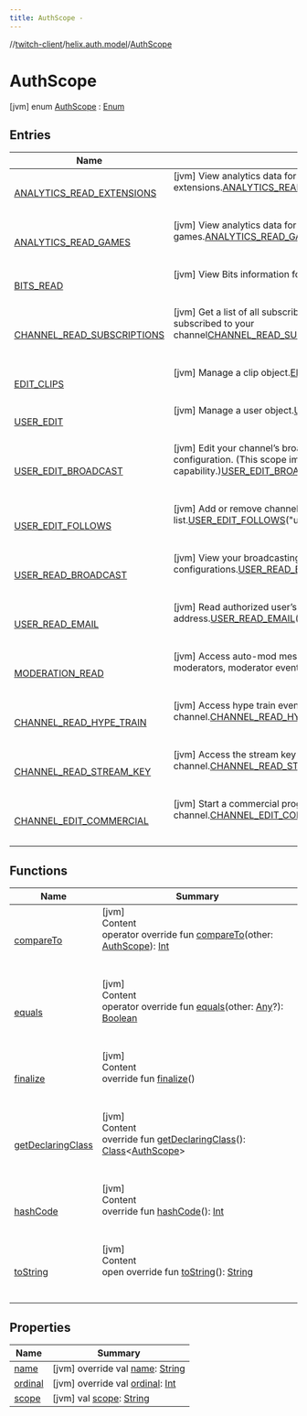 ```yaml
---
title: AuthScope -
---
```

//[twitch-client](../../index.md)/[helix.auth.model](../index.md)/[AuthScope](index.md)



# AuthScope  
 [jvm] enum [AuthScope](index.md) : [Enum](https://kotlinlang.org/api/latest/jvm/stdlib/kotlin/-enum/index.html)   


## Entries  
  
|  Name|  Summary| 
|---|---|
| [ANALYTICS_READ_EXTENSIONS](-a-n-a-l-y-t-i-c-s_-r-e-a-d_-e-x-t-e-n-s-i-o-n-s/index.md)|  [jvm] View analytics data for your extensions.[ANALYTICS_READ_EXTENSIONS](-a-n-a-l-y-t-i-c-s_-r-e-a-d_-e-x-t-e-n-s-i-o-n-s/index.md)("analytics:read:extensions")  <br>  <br>   <br>
| [ANALYTICS_READ_GAMES](-a-n-a-l-y-t-i-c-s_-r-e-a-d_-g-a-m-e-s/index.md)|  [jvm] View analytics data for your games.[ANALYTICS_READ_GAMES](-a-n-a-l-y-t-i-c-s_-r-e-a-d_-g-a-m-e-s/index.md)("analytics:read:games")  <br>  <br>   <br>
| [BITS_READ](-b-i-t-s_-r-e-a-d/index.md)|  [jvm] View Bits information for your channel.[BITS_READ](-b-i-t-s_-r-e-a-d/index.md)("bits:read")  <br>  <br>   <br>
| [CHANNEL_READ_SUBSCRIPTIONS](-c-h-a-n-n-e-l_-r-e-a-d_-s-u-b-s-c-r-i-p-t-i-o-n-s/index.md)|  [jvm] Get a list of all subscribers to your channel and check if a user is subscribed to your channel[CHANNEL_READ_SUBSCRIPTIONS](-c-h-a-n-n-e-l_-r-e-a-d_-s-u-b-s-c-r-i-p-t-i-o-n-s/index.md)("channel:read:subscriptions")  <br>  <br>   <br>
| [EDIT_CLIPS](-e-d-i-t_-c-l-i-p-s/index.md)|  [jvm] Manage a clip object.[EDIT_CLIPS](-e-d-i-t_-c-l-i-p-s/index.md)("clips:edit")  <br>  <br>   <br>
| [USER_EDIT](-u-s-e-r_-e-d-i-t/index.md)|  [jvm] Manage a user object.[USER_EDIT](-u-s-e-r_-e-d-i-t/index.md)("user:edit")  <br>  <br>   <br>
| [USER_EDIT_BROADCAST](-u-s-e-r_-e-d-i-t_-b-r-o-a-d-c-a-s-t/index.md)|  [jvm] Edit your channel’s broadcast configuration, including extension configuration. (This scope implies user:read:broadcast capability.)[USER_EDIT_BROADCAST](-u-s-e-r_-e-d-i-t_-b-r-o-a-d-c-a-s-t/index.md)("user:edit:broadcast")  <br>  <br>   <br>
| [USER_EDIT_FOLLOWS](-u-s-e-r_-e-d-i-t_-f-o-l-l-o-w-s/index.md)|  [jvm] Add or remove channels from your follower list.[USER_EDIT_FOLLOWS](-u-s-e-r_-e-d-i-t_-f-o-l-l-o-w-s/index.md)("user:edit:follows")  <br>  <br>   <br>
| [USER_READ_BROADCAST](-u-s-e-r_-r-e-a-d_-b-r-o-a-d-c-a-s-t/index.md)|  [jvm] View your broadcasting configuration, including extension configurations.[USER_READ_BROADCAST](-u-s-e-r_-r-e-a-d_-b-r-o-a-d-c-a-s-t/index.md)("user:read:broadcast")  <br>  <br>   <br>
| [USER_READ_EMAIL](-u-s-e-r_-r-e-a-d_-e-m-a-i-l/index.md)|  [jvm] Read authorized user’s email address.[USER_READ_EMAIL](-u-s-e-r_-r-e-a-d_-e-m-a-i-l/index.md)("user:read:email")  <br>  <br>   <br>
| [MODERATION_READ](-m-o-d-e-r-a-t-i-o-n_-r-e-a-d/index.md)|  [jvm] Access auto-mod messages, banned users, ban events, channel moderators, moderator events.[MODERATION_READ](-m-o-d-e-r-a-t-i-o-n_-r-e-a-d/index.md)("moderation:read")  <br>  <br>   <br>
| [CHANNEL_READ_HYPE_TRAIN](-c-h-a-n-n-e-l_-r-e-a-d_-h-y-p-e_-t-r-a-i-n/index.md)|  [jvm] Access hype train events that happened in the past on the given channel.[CHANNEL_READ_HYPE_TRAIN](-c-h-a-n-n-e-l_-r-e-a-d_-h-y-p-e_-t-r-a-i-n/index.md)("channel:read:hype_train")  <br>  <br>   <br>
| [CHANNEL_READ_STREAM_KEY](-c-h-a-n-n-e-l_-r-e-a-d_-s-t-r-e-a-m_-k-e-y/index.md)|  [jvm] Access the stream key for the given channel.[CHANNEL_READ_STREAM_KEY](-c-h-a-n-n-e-l_-r-e-a-d_-s-t-r-e-a-m_-k-e-y/index.md)("channel:read:stream_key")  <br>  <br>   <br>
| [CHANNEL_EDIT_COMMERCIAL](-c-h-a-n-n-e-l_-e-d-i-t_-c-o-m-m-e-r-c-i-a-l/index.md)|  [jvm] Start a commercial programmatically on the given channel.[CHANNEL_EDIT_COMMERCIAL](-c-h-a-n-n-e-l_-e-d-i-t_-c-o-m-m-e-r-c-i-a-l/index.md)("channel:edit:commercial")  <br>  <br>   <br>


## Functions  
  
|  Name|  Summary| 
|---|---|
| [compareTo](https://kotlinlang.org/api/latest/jvm/stdlib/kotlin/-enum/compare-to.html)| [jvm]  <br>Content  <br>operator override fun [compareTo](https://kotlinlang.org/api/latest/jvm/stdlib/kotlin/-enum/compare-to.html)(other: [AuthScope](index.md)): [Int](https://kotlinlang.org/api/latest/jvm/stdlib/kotlin/-int/index.html)  <br><br><br>
| [equals](https://kotlinlang.org/api/latest/jvm/stdlib/kotlin/-enum/equals.html)| [jvm]  <br>Content  <br>operator override fun [equals](https://kotlinlang.org/api/latest/jvm/stdlib/kotlin/-enum/equals.html)(other: [Any](https://kotlinlang.org/api/latest/jvm/stdlib/kotlin/-any/index.html)?): [Boolean](https://kotlinlang.org/api/latest/jvm/stdlib/kotlin/-boolean/index.html)  <br><br><br>
| [finalize](https://kotlinlang.org/api/latest/jvm/stdlib/kotlin/-enum/finalize.html)| [jvm]  <br>Content  <br>override fun [finalize](https://kotlinlang.org/api/latest/jvm/stdlib/kotlin/-enum/finalize.html)()  <br><br><br>
| [getDeclaringClass](https://kotlinlang.org/api/latest/jvm/stdlib/kotlin/-enum/get-declaring-class.html)| [jvm]  <br>Content  <br>override fun [getDeclaringClass](https://kotlinlang.org/api/latest/jvm/stdlib/kotlin/-enum/get-declaring-class.html)(): [Class](https://docs.oracle.com/javase/8/docs/api/java/lang/Class.html)<[AuthScope](index.md)>  <br><br><br>
| [hashCode](https://kotlinlang.org/api/latest/jvm/stdlib/kotlin/-enum/hash-code.html)| [jvm]  <br>Content  <br>override fun [hashCode](https://kotlinlang.org/api/latest/jvm/stdlib/kotlin/-enum/hash-code.html)(): [Int](https://kotlinlang.org/api/latest/jvm/stdlib/kotlin/-int/index.html)  <br><br><br>
| [toString](https://kotlinlang.org/api/latest/jvm/stdlib/kotlin/-enum/to-string.html)| [jvm]  <br>Content  <br>open override fun [toString](https://kotlinlang.org/api/latest/jvm/stdlib/kotlin/-enum/to-string.html)(): [String](https://kotlinlang.org/api/latest/jvm/stdlib/kotlin/-string/index.html)  <br><br><br>


## Properties  
  
|  Name|  Summary| 
|---|---|
| [name](index.md#helix.auth.model/AuthScope/name/#/PointingToDeclaration/)|  [jvm] override val [name](index.md#helix.auth.model/AuthScope/name/#/PointingToDeclaration/): [String](https://kotlinlang.org/api/latest/jvm/stdlib/kotlin/-string/index.html)   <br>
| [ordinal](index.md#helix.auth.model/AuthScope/ordinal/#/PointingToDeclaration/)|  [jvm] override val [ordinal](index.md#helix.auth.model/AuthScope/ordinal/#/PointingToDeclaration/): [Int](https://kotlinlang.org/api/latest/jvm/stdlib/kotlin/-int/index.html)   <br>
| [scope](index.md#helix.auth.model/AuthScope/scope/#/PointingToDeclaration/)|  [jvm] val [scope](index.md#helix.auth.model/AuthScope/scope/#/PointingToDeclaration/): [String](https://kotlinlang.org/api/latest/jvm/stdlib/kotlin/-string/index.html)   <br>

